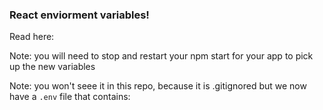 ### React enviorment variables! 

Read here: 

Note: you will need to stop and restart your npm start for your app to pick up the new variables 

Note: you won't seee it in this repo, because it is .gitignored 
but we now have a `.env` file that contains: 


